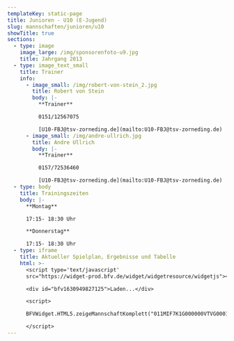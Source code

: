 ```yaml
---
templateKey: static-page
title: Junioren - U10 (E-Jugend)
slug: mannschaften/junioren/u10
showTitle: true
sections:
  - type: image
    image_large: /img/sponsorenfoto-u9.jpg
    title: Jahrgang 2013
  - type: image_text_small
    title: Trainer
    info:
      - image_small: /img/robert-von-stein_2.jpg
        title: Robert von Stein
        body: |-
          **Trainer**

          0151/12567075

          [U10-FBJ@tsv-zorneding.de](mailto:U10-FBJ@tsv-zorneding.de)
      - image_small: /img/andre-ullrich.jpg
        title: Andre Ullrich
        body: |-
          **Trainer**

          0157/72536460

          [U10-FBJ@tsv-zorneding.de](mailto:U10-FBJ@tsv-zorneding.de)
  - type: body
    title: Trainingszeiten
    body: |-
      **Montag**

      17:15- 18:30 Uhr

      **Donnerstag**

      17:15- 18:30 Uhr
  - type: iframe
    title: Aktueller Spielplan, Ergebnisse und Tabelle
    html: >-
      <script type='text/javascript'
      src="https://widget-prod.bfv.de/widget/widgetresource/widgetjs"></script>

      <div id="bfv1630949827125">Laden...</div>

      <script>

      BFVWidget.HTML5.zeigeMannschaftKomplett("011MIF7K1G000000VTVG0001VTR8C1K7", "bfv1630949827125", { height: "800", width: "350", selectedTab:BFVWidget.HTML5.mannschaftTabs.spiele, colorResults: "undefined" , colorNav: "undefined" , colorClubName : "undefined" , backgroundNav: "undefined"});

      </script>
---
```

